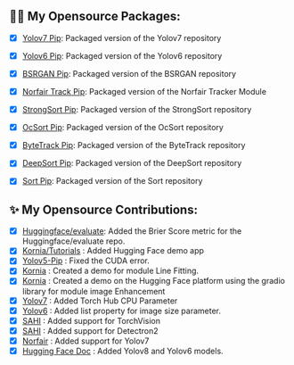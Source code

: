 ## :sauna_man: My Opensource Packages:
- [X] [Yolov7 Pip](https://github.com/kadirnar/yolov7-pip): Packaged version of the Yolov7 repository
- [X] [Yolov6 Pip](https://github.com/kadirnar/yolov6-pip): Packaged version of the Yolov6 repository
- [X] [BSRGAN Pip](https://github.com/kadirnar/bsrgan-pip): Packaged version of the BSRGAN repository
- [X] [Norfair Track Pip](https://github.com/kadirnar/Norfair-Track): Packaged version of the Norfair Tracker Module 
- [X] [StrongSort Pip](https://github.com/kadirnar/strongsort-pip): Packaged version of the StrongSort repository
- [X] [OcSort Pip](https://github.com/kadirnar/ocsort-pip): Packaged version of the OcSort repository
- [X] [ByteTrack Pip](https://github.com/kadirnar/bytetrack-pip): Packaged version of the ByteTrack repository
- [X] [DeepSort Pip](https://github.com/kadirnar/deepsort-pip): Packaged version of the DeepSort repository
- [X] [Sort Pip](https://github.com/kadirnar/sort-pip): Packaged version of the Sort repository


## ✨ My Opensource Contributions:
- [X] [Huggingface/evaluate](https://github.com/huggingface/evaluate/pull/275): Added the Brier Score metric for the Huggingface/evaluate repo. 
- [X] [Kornia/Tutorials](https://github.com/kornia/tutorials/pull/33) : Added Hugging Face demo app
- [X] [Yolov5-Pip](https://github.com/fcakyon/yolov5-pip/pull/149) : Fixed the CUDA error.
- [X] [Kornia](https://github.com/kornia/kornia/pull/1871) : Created a demo for module Line Fitting.
- [X] [Kornia](https://github.com/kornia/kornia/pull/1886) : Created a demo on the Hugging Face platform using the gradio library for module image Enhancement
- [X] [Yolov7](https://github.com/WongKinYiu/yolov7/pull/423) : Added Torch Hub CPU Parameter 
- [X] [Yolov6](https://github.com/meituan/YOLOv6/pull/187/) : Added list property for image size parameter.
- [X] [SAHI](https://github.com/obss/sahi/pull/486) : Added support for TorchVision 
- [X] [SAHI](https://github.com/obss/sahi/pull/322) : Added support for Detectron2 
- [X] [Norfair](https://github.com/tryolabs/norfair/pull/147) : Added support for Yolov7 
- [X] [Hugging Face Doc](https://github.com/huggingface/hub-docs/pull/614) : Added Yolov8 and Yolov6 models.
